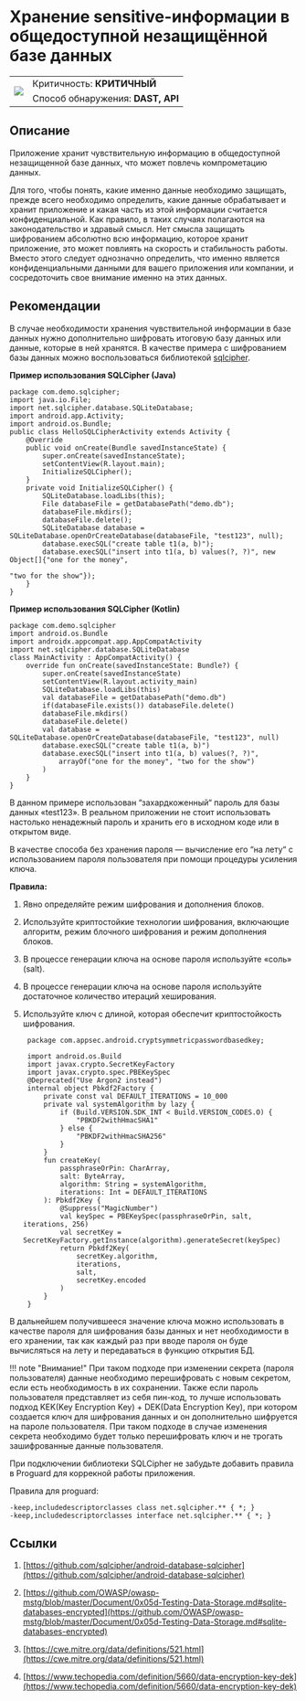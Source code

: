 # Хранение sensitive-информации в общедоступной незащищённой базе данных

<table class='noborder'>
    <colgroup>
      <col/>
      <col/>
    </colgroup>
    <tbody>
      <tr>
        <td rowspan="2"><img src="../../../img/defekt_kritichnyj.png"/></td>
        <td>Критичность:<strong> КРИТИЧНЫЙ</strong></td>
      </tr>
      <tr>
        <td>Способ обнаружения:<strong> DAST, API</strong></td>
      </tr>
    </tbody>
</table>

## Описание

Приложение хранит чувствительную информацию в общедоступной незащищенной базе данных, что может повлечь компрометацию данных.

Для того, чтобы понять, какие именно данные необходимо защищать, прежде всего необходимо определить, какие данные обрабатывает и хранит приложение и какая часть из этой информации считается конфиденциальной. Как правило, в таких случаях полагаются на законодательство и здравый смысл. Нет смысла защищать шифрованием абсолютно всю информацию, которое хранит приложение, это может повлиять на скорость и стабильность работы. Вместо этого следует однозначно определить, что именно является конфиденциальными данными для вашего приложения или компании, и сосредоточить свое внимание именно на этих данных.

## Рекомендации

В случае необходимости хранения чувствительной информации в базе данных нужно дополнительно шифровать итоговую базу данных или данные, которые в ней хранятся. В качестве примера с шифрованием базы данных можно воспользоваться библиотекой [sqlcipher](https://help.stingray-mobile.ru/mergedProjects/rg/inclusion_of_sensitive_information_into_an_https_response.htm).

**Пример использования SQLCipher (Java)**

    package com.demo.sqlcipher;
    import java.io.File;
    import net.sqlcipher.database.SQLiteDatabase;
    import android.app.Activity;
    import android.os.Bundle;
    public class HelloSQLCipherActivity extends Activity {
        @Override
        public void onCreate(Bundle savedInstanceState) {
            super.onCreate(savedInstanceState);
            setContentView(R.layout.main);
            InitializeSQLCipher();
        }
        private void InitializeSQLCipher() {
            SQLiteDatabase.loadLibs(this);
            File databaseFile = getDatabasePath("demo.db");
            databaseFile.mkdirs();
            databaseFile.delete();
            SQLiteDatabase database = SQLiteDatabase.openOrCreateDatabase(databaseFile, "test123", null);
            database.execSQL("create table t1(a, b)");
            database.execSQL("insert into t1(a, b) values(?, ?)", new Object[]{"one for the money",
                                                                            "two for the show"});
        }
    }

**Пример использования SQLCipher (Kotlin)**

    package com.demo.sqlcipher
    import android.os.Bundle
    import androidx.appcompat.app.AppCompatActivity
    import net.sqlcipher.database.SQLiteDatabase
    class MainActivity : AppCompatActivity() {
        override fun onCreate(savedInstanceState: Bundle?) {
            super.onCreate(savedInstanceState)
            setContentView(R.layout.activity_main)
            SQLiteDatabase.loadLibs(this)
            val databaseFile = getDatabasePath("demo.db")
            if(databaseFile.exists()) databaseFile.delete()
            databaseFile.mkdirs()
            databaseFile.delete()
            val database = SQLiteDatabase.openOrCreateDatabase(databaseFile, "test123", null)
            database.execSQL("create table t1(a, b)")
            database.execSQL("insert into t1(a, b) values(?, ?)",
                arrayOf("one for the money", "two for the show")
            )
        }
    }

В данном примере использован “захардкоженный“ пароль для базы данных «test123». В реальном приложении не стоит использовать настолько ненадежный пароль и хранить его в исходном коде или в открытом виде.

В качестве способа без хранения пароля — вычисление его “на лету“ с использованием пароля пользователя при помощи процедуры усиления ключа.

**Правила:**

1. Явно определяйте режим шифрования и дополнения блоков.
2. Используйте криптостойкие технологии шифрования, включающие алгоритм, режим блочного шифрования и режим дополнения блоков.
3. В процессе генерации ключа на основе пароля используйте «соль» (salt).
4. В процессе генерации ключа на основе пароля используйте достаточное количество итераций хеширования.
5. Используйте ключ с длиной, которая обеспечит криптостойкость шифрования.
 
        package com.appsec.android.cryptsymmetricpasswordbasedkey;
        
        import android.os.Build
        import javax.crypto.SecretKeyFactory
        import javax.crypto.spec.PBEKeySpec
        @Deprecated("Use Argon2 instead")
        internal object Pbkdf2Factory {
            private const val DEFAULT_ITERATIONS = 10_000
            private val systemAlgorithm by lazy {
                if (Build.VERSION.SDK_INT < Build.VERSION_CODES.O) {
                    "PBKDF2withHmacSHA1"
                } else {
                    "PBKDF2withHmacSHA256"
                }
            }
            fun createKey(
                passphraseOrPin: CharArray,
                salt: ByteArray,
                algorithm: String = systemAlgorithm,
                iterations: Int = DEFAULT_ITERATIONS
            ): Pbkdf2Key {
                @Suppress("MagicNumber")
                val keySpec = PBEKeySpec(passphraseOrPin, salt, iterations, 256)
                val secretKey = SecretKeyFactory.getInstance(algorithm).generateSecret(keySpec)
                return Pbkdf2Key(
                    secretKey.algorithm,
                    iterations,
                    salt,
                    secretKey.encoded
                )
            }
        }

В дальнейшем получившееся значение ключа можно использовать в качестве пароля для шифрования базы данных и нет необходимости в его хранении, так как каждый раз при вводе пароля он буде вычисляться на лету и передаваться в функцию открытия БД.

!!! note "Внимание!"
    При таком подходе при изменении секрета (пароля пользователя) данные необходимо перешифровать с новым секретом, если есть необходимость в их сохранении. Также если пароль пользователя представляет из себя пин-код, то лучше использовать подход KEK(Key Encryption Key) + DEK(Data Encryption Key), при котором создается ключ для шифрования данных и он дополнительно шифруется на пароле пользователя. При таком подходе в случае изменения секрета необходимо будет только перешифровать ключ и не трогать зашифрованные данные пользователя.

При подключении библиотеки SQLCipher не забудьте добавить правила в Proguard для коррекной работы приложения.

Правила для proguard:

    -keep,includedescriptorclasses class net.sqlcipher.** { *; }
    -keep,includedescriptorclasses interface net.sqlcipher.** { *; }

## Ссылки

1. [https://github.com/sqlcipher/android-database-sqlcipher](https://github.com/sqlcipher/android-database-sqlcipher)

2. [https://github.com/OWASP/owasp-mstg/blob/master/Document/0x05d-Testing-Data-Storage.md#sqlite-databases-encrypted](https://github.com/OWASP/owasp-mstg/blob/master/Document/0x05d-Testing-Data-Storage.md#sqlite-databases-encrypted)

3. [https://cwe.mitre.org/data/definitions/521.html](https://cwe.mitre.org/data/definitions/521.html)

4. [https://www.techopedia.com/definition/5660/data-encryption-key-dek](https://www.techopedia.com/definition/5660/data-encryption-key-dek)